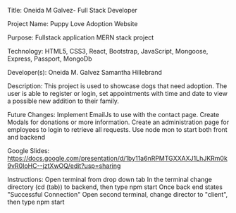 Title:
    Oneida M Galvez- Full Stack Developer
 
 Project Name:
  Puppy Love Adoption Website
 
Purpose:
    Fullstack application MERN stack project
 
Technology:
    HTML5, CSS3, React, Bootstrap, JavaScript, Mongoose, Express, Passport, MongoDb
 
Developer(s):
    Oneida M. Galvez
    Samantha Hillebrand
 
Description:
    This project is used to showcase dogs that need adoption. The user is able to register or login, set appointments with time and date to view a possible new addition to their family.
 
Future Changes:
    Implement EmailJs to use with the contact page.
    Create Modals for donations or more information.
    Create an administration page for employees to login to retrieve all requests.
    Use node mon to start both front and backend
 
Google Slides:
    https://docs.google.com/presentation/d/1by11a6nRPMTGXXAXJ1LhJKRm0k9vR0IoHC--jztXwOQ/edit?usp=sharing
 
Instructions:
    Open terminal from drop down tab
    In the terminal change directory (cd (tab)) to backend, then type npm start
    Once back end states "Successful Connection"
    Open second terminal, change director to "client", then type npm start

